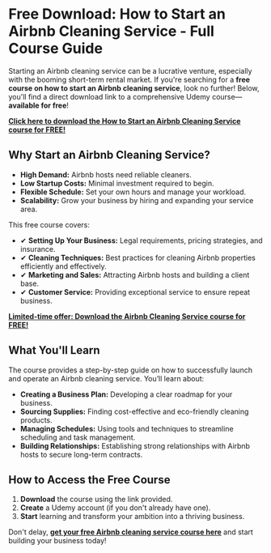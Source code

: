 # Free Download: How to Start an Airbnb Cleaning Service - Full Course Guide

Starting an Airbnb cleaning service can be a lucrative venture, especially with the booming short-term rental market. If you're searching for a **free course on how to start an Airbnb cleaning service**, look no further! Below, you'll find a direct download link to a comprehensive Udemy course—**available for free**!

[**Click here to download the How to Start an Airbnb Cleaning Service course for FREE!**](https://udemywork.com/how-to-start-a-airbnb-cleaning-service)

## Why Start an Airbnb Cleaning Service?

*   **High Demand:** Airbnb hosts need reliable cleaners.
*   **Low Startup Costs:** Minimal investment required to begin.
*   **Flexible Schedule:** Set your own hours and manage your workload.
*   **Scalability:** Grow your business by hiring and expanding your service area.

This free course covers:

*   ✔ **Setting Up Your Business:** Legal requirements, pricing strategies, and insurance.
*   ✔ **Cleaning Techniques:** Best practices for cleaning Airbnb properties efficiently and effectively.
*   ✔ **Marketing and Sales:** Attracting Airbnb hosts and building a client base.
*   ✔ **Customer Service:** Providing exceptional service to ensure repeat business.

[**Limited-time offer: Download the Airbnb Cleaning Service course for FREE!**](https://udemywork.com/how-to-start-a-airbnb-cleaning-service)

## What You'll Learn

The course provides a step-by-step guide on how to successfully launch and operate an Airbnb cleaning service. You’ll learn about:

*   **Creating a Business Plan:** Developing a clear roadmap for your business.
*   **Sourcing Supplies:** Finding cost-effective and eco-friendly cleaning products.
*   **Managing Schedules:** Using tools and techniques to streamline scheduling and task management.
*   **Building Relationships:** Establishing strong relationships with Airbnb hosts to secure long-term contracts.

## How to Access the Free Course

1.  **Download** the course using the link provided.
2.  **Create** a Udemy account (if you don't already have one).
3.  **Start** learning and transform your ambition into a thriving business.

Don't delay, **[get your free Airbnb cleaning service course here](https://udemywork.com/how-to-start-a-airbnb-cleaning-service)** and start building your business today!
